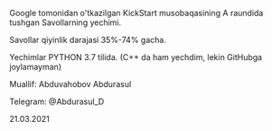 Google tomonidan o'tkazilgan KickStart musobaqasining A raundida tushgan Savollarning yechimi.

Savollar qiyinlik darajasi 35%-74% gacha.

Yechimlar PYTHON 3.7 tilida. (C++ da ham yechdim, lekin GitHubga joylamayman)




Muallif: Abduvahobov Abdurasul  

Telegram: @Abdurasul_D

21.03.2021
